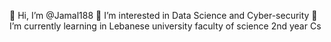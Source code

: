 👋 Hi, I’m @Jamal188
 👀 I’m interested in Data Science and Cyber-security 
 🌱 I’m currently learning in Lebanese university faculty of science 2nd year Cs 
 
